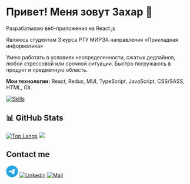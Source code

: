# Привет! Меня зовут Захар 👋  

Разрабатываю веб-приложения на React.js 

Являюсь студентом 3 курса РТУ МИРЭА направления «Прикладная информатика»

Умею работать в условиях неопределенности, сжатых дедлайнов, любой стрессовой  или срочной ситуации. Быстро погружаюсь в продукт и предметную область.

**Мои технологии:** React, Redux, MUI, TypeScript, JavaScript, CSS/SASS, HTML, Git.

[![Skills](https://skillicons.dev/icons?i=react,redux,ts,js,css,sass,html,vite,git)](https://skillicons.dev)

## 📊 GitHub Stats

[![Top Langs](https://github-readme-stats.vercel.app/api/top-langs/?username=zlv131)](https://github.com/anuraghazra/github-readme-stats)
![](https://github-profile-summary-cards.vercel.app/api/cards/productive-time?username=daniilshat&theme=solarized_dark)

## Contact me
<p>
  <a href='https://t.me/zlv_tg'><img alt='Telegram' width='32px' src='https://raw.githubusercontent.com/vladislav149/vladislav149/main/telegram.svg'/></a>
  <a href='https://www.linkedin.com/in/zakhar-lelger-b02379255/'><img alt='Linkedin' width='32px' src='https://raw.githubusercontent.com/danielcranney/readme-generator/main/public/icons/socials/linkedin.svg'/></a>
  <a href='mailto:zakharlegler@gmail.com'><img alt='Mail' width='35px' src='https://upload.wikimedia.org/wikipedia/commons/thumb/7/7e/Gmail_icon_%282020%29.svg/2560px-Gmail_icon_%282020%29.svg.png'/></a>
</p>
